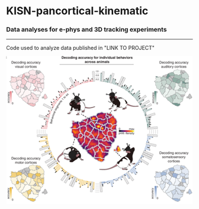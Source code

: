 # KISN-pancortical-kinematic
### Data analyses for e-phys and 3D tracking experiments
---------------------------------------------------------------------------------
Code used to analyze data published in "LINK TO PROJECT"

![decode_behaviors](./decode_behaviors.png)
